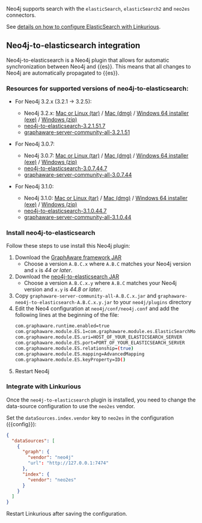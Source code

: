 
Neo4j supports search with the `elasticSearch`, `elasticSearch2` and `neo2es` connectors.

See [details on how to configure ElasticSearch with Linkurious](/es-config).

## Neo4j-to-elasticsearch integration

Neo4j-to-elasticsearch is a Neo4j plugin that allows for automatic synchronization
between Neo4j and {{es}}. This means that all changes to Neo4j are automatically
propagated to {{es}}.

### Resources for supported versions of neo4j-to-elasticsearch:

- For Neo4j 3.2.x (3.2.1 -> 3.2.5):
  - Neo4j 3.2.x: [Mac or Linux (tar)](https://go.neo4j.com/download-thanks.html?edition=community&release=3.2.5&flavour=unix) / [Mac (dmg)](https://go.neo4j.com/download-thanks.html?edition=community&release=3.2.5&flavour=osx) / [Windows 64 installer (exe)](https://go.neo4j.com/download-thanks.html?edition=community&release=3.2.5&flavour=winstall64) / [Windows (zip)](https://go.neo4j.com/download-thanks.html?edition=community&release=3.2.5&flavour=winzip)
  - [neo4j-to-elasticsearch-3.2.1.51.7](https://products.graphaware.com/download/neo4j-to-elasticsearch/graphaware-neo4j-to-elasticsearch-3.2.1.51.7.jar)
  - [graphaware-server-community-all-3.2.1.51](https://products.graphaware.com/download/framework-server-community/graphaware-server-community-all-3.2.1.51.jar)

- For Neo4j 3.0.7:
  - Neo4j 3.0.7: [Mac or Linux (tar)](https://info.neo4j.com/download-thanks.html?edition=community&release=3.0.7&flavour=unix) / [Mac (dmg)](https://info.neo4j.com/download-thanks.html?edition=community&release=3.0.7&flavour=osx) / [Windows 64 installer (exe)](https://info.neo4j.com/download-thanks.html?edition=community&release=3.0.7&flavour=winstall64) / [Windows (zip)](https://info.neo4j.com/download-thanks.html?edition=community&release=3.0.7&flavour=winzip)
  - [neo4j-to-elasticsearch-3.0.7.44.7](https://products.graphaware.com/download/neo4j-to-elasticsearch/graphaware-neo4j-to-elasticsearch-3.0.7.44.7.jar)
  - [graphaware-server-community-all-3.0.7.44](https://products.graphaware.com/download/framework-server-community/graphaware-server-community-all-3.0.7.44.jar)

- For Neo4j 3.1.0:
  - Neo4j 3.1.0: [Mac or Linux (tar)](https://info.neo4j.com/download-thanks.html?edition=community&release=3.1.0&flavour=unix) / [Mac (dmg)](https://info.neo4j.com/download-thanks.html?edition=community&release=3.1.0&flavour=osx) / [Windows 64 installer (exe)](https://info.neo4j.com/download-thanks.html?edition=community&release=3.1.0&flavour=winstall64) / [Windows (zip)](https://info.neo4j.com/download-thanks.html?edition=community&release=3.1.0&flavour=winzip)  
  - [neo4j-to-elasticsearch-3.1.0.44.7](https://products.graphaware.com/download/neo4j-to-elasticsearch/graphaware-neo4j-to-elasticsearch-3.1.0.44.7.jar)
  - [graphaware-server-community-all-3.1.0.44](https://products.graphaware.com/download/framework-server-community/graphaware-server-community-all-3.1.0.44.jar)

### Install neo4j-to-elasticsearch

Follow these steps to use install this Neo4j plugin:

1. Download the [GraphAware framework JAR](http://products.graphaware.com/?dir=framework-server-community)
   - Choose a version `A.B.C.x` where `A.B.C` matches your Neo4j version and `x` is *44 or later*.
2. Download the [neo4j-to-elasticsearch JAR](http://products.graphaware.com/?dir=neo4j-to-elasticsearch)
   - Choose a version `A.B.C.x.y` where `A.B.C` matches your Neo4j version and `x.y` is *44.8 or later*.
3. Copy `graphaware-server-community-all-A.B.C.x.jar` and `graphaware-neo4j-to-elasticsearch-A.B.C.x.y.jar` to your `neo4j/plugins` directory
4. Edit the Neo4 configuration at `neo4j/conf/neo4j.conf` and add the following lines at the beginning of the file:
   ```sh
   com.graphaware.runtime.enabled=true
   com.graphaware.module.ES.1=com.graphaware.module.es.ElasticSearchModuleBootstrapper
   com.graphaware.module.ES.uri=HOST_OF_YOUR_ELASTICSEARCH_SERVER
   com.graphaware.module.ES.port=PORT_OF_YOUR_ELASTICSEARCH_SERVER
   com.graphaware.module.ES.relationship=(true)
   com.graphaware.module.ES.mapping=AdvancedMapping
   com.graphaware.module.ES.keyProperty=ID()
   ```
5. Restart Neo4j


### Integrate with Linkurious

Once the `neo4j-to-elasticsearch` plugin is installed, you need to change
the data-source configuration to use the `neo2es` vendor.

Set the `dataSources.index.vendor` key to `neo2es` in the configuration ({{config}}):
```json
{
  "dataSources": [
    {
      "graph": {
        "vendor": "neo4j"
        "url": "http://127.0.0.1:7474"
      },
      "index": {
        "vendor": "neo2es"
      }
    }
  ]
}
```

Restart Linkurious after saving the configuration.
